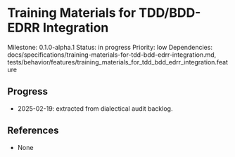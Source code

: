 # Training Materials for TDD/BDD-EDRR Integration
Milestone: 0.1.0-alpha.1
Status: in progress
Priority: low
Dependencies: docs/specifications/training-materials-for-tdd-bdd-edrr-integration.md, tests/behavior/features/training_materials_for_tdd_bdd_edrr_integration.feature

## Progress
- 2025-02-19: extracted from dialectical audit backlog.

## References
- None

